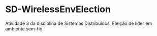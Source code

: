 # SD-WirelessEnvElection
Atividade 3 da disciplina de Sistemas Distribuídos, Eleição de líder em ambiente sem-fio.
